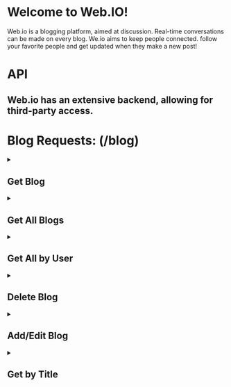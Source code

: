 # Welcome to Web.IO!
Web.io is a blogging platform, aimed at discussion. Real-time conversations can be made on every blog.
We.io aims to keep people connected. follow your favorite people and get updated when they make a new post!

# API
## Web.io has an extensive backend, allowing for third-party access.

# Blog Requests: (/blog)

<details>
<summary>
  
  ## Get Blog
  
</summary>

- **Method**: GET
- **Params**: `:id`
- **Route**: `/blog/get/:id`
  
</details>

<details>
<summary>
  
  ## Get All Blogs
  
</summary>

- **Method**: GET
- **Route**: `/blog/getAll/`
  
</details>

<details>
<summary>
  
  ## Get All by User
  
</summary>

- **Method**: GET
- **Params**: `:userid`
- **Route**: `/blog/getAll:id`
  
</details>

<details>
<summary>
  
  ## Delete Blog
  
</summary>

- **Method**: DELETE
- **Params**: `:id`
- **Route**: `/blog/delete/:id`
  
</details>

<details>
<summary>
  
  ## Add/Edit Blog
  
</summary>

- **Method**: Patch
- **Params**: `:id`
- **Route**: `/blog/append/:id`
  
</details>

<details>
<summary>
  
  ## Get by Title
  
</summary>

- **Method**: Get
- **Params**: `:keyword`
- **Route**: `/blog/append/:keyword?`
  
</details>

